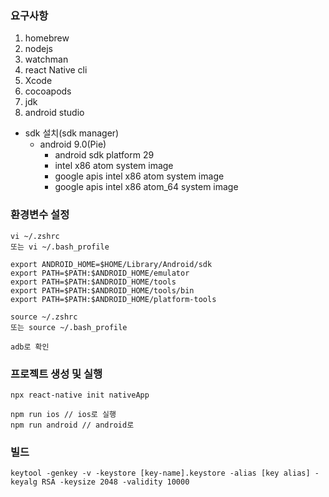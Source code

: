 ### 요구사항
1. homebrew
2. nodejs
3. watchman
4. react Native cli
5. Xcode
6. cocoapods
7. jdk
8. android studio
- sdk 설치(sdk manager)
  - android 9.0(Pie)
    - android sdk platform 29
    - intel x86 atom system image
    - google apis intel x86 atom system image
    - google apis intel x86 atom_64 system image


### 환경변수 설정
```
vi ~/.zshrc
또는 vi ~/.bash_profile
```
```
export ANDROID_HOME=$HOME/Library/Android/sdk
export PATH=$PATH:$ANDROID_HOME/emulator
export PATH=$PATH:$ANDROID_HOME/tools
export PATH=$PATH:$ANDROID_HOME/tools/bin
export PATH=$PATH:$ANDROID_HOME/platform-tools
```
```
source ~/.zshrc
또는 source ~/.bash_profile

adb로 확인
```

### 프로젝트 생성 및 실행
```
npx react-native init nativeApp

npm run ios // ios로 실행
npm run android // android로 
```

### 빌드
```
keytool -genkey -v -keystore [key-name].keystore -alias [key alias] -keyalg RSA -keysize 2048 -validity 10000
```
